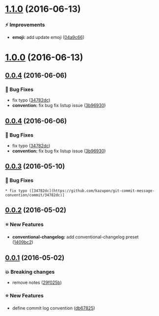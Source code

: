 <a name="1.1.0"></a>
# [1.1.0](https://github.com/kazupon/git-commit-message-convention/compare/v1.0.0...v1.1.0) (2016-06-13)


### :zap: Improvements

* **emoji:** add update emoji ([04a9c66](https://github.com/kazupon/git-commit-message-convention/commit/04a9c66))



<a name="1.0.0"></a>
# [1.0.0](https://github.com/kazupon/git-commit-message-convention/compare/v0.0.4...v1.0.0) (2016-06-13)



<a name="0.0.4"></a>
## [0.0.4](https://github.com/kazupon/git-commit-message-convention/compare/v0.0.2...v0.0.4) (2016-06-06)


### :bug: Bug Fixes

* fix typo ([34782dc](https://github.com/kazupon/git-commit-message-convention/commit/34782dc))
* **convention:** fix bug fix listup issue ([3b96930](https://github.com/kazupon/git-commit-message-convention/commit/3b96930))



<a name="0.0.4"></a>
## [0.0.4](https://github.com/kazupon/git-commit-message-convention/compare/v0.0.2...v0.0.4) (2016-06-06)


### :bug: Bug Fixes

* fix typo ([34782dc](https://github.com/kazupon/git-commit-message-convention/commit/34782dc))
* **convention:** fix bug fix listup issue ([3b96930](https://github.com/kazupon/git-commit-message-convention/commit/3b96930))



<a name="0.0.3"></a>
## [0.0.3](https://github.com/kazupon/git-commit-message-convention/compare/v0.0.2...v0.0.3) (2016-05-10)

### :bug: Bug Fixes

    * fix typo ([34782dc](https://github.com/kazupon/git-commit-message-convention/commit/34782dc)]

<a name="0.0.2"></a>
## [0.0.2](https://github.com/kazupon/git-commit-message-convention/compare/v0.0.1...v0.0.2) (2016-05-02)


### :star: New Features

* **conventional-changelog:** add conventional-changelog preset ([1409bc2](https://github.com/kazupon/git-commit-message-convention/commit/1409bc2))



<a name="0.0.1"></a>
## [0.0.1](https://github.com/kazupon/git-commit-message-convention/compare/db67825...v0.0.1) (2016-05-02)


### :boom: Breaking changes

* remove notes ([29f025b](https://github.com/kazupon/git-commit-message-convention/commit/29f025b))


### :star: New Features

* define commit log convention ([db67825](https://github.com/kazupon/git-commit-message-convention/commit/db67825))



